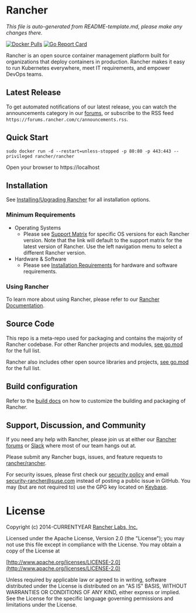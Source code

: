 # Rancher

*This file is auto-generated from README-template.md, please make any changes there.*

[![Docker Pulls](https://img.shields.io/docker/pulls/rancher/rancher.svg)](https://store.docker.com/community/images/rancher/rancher)
[![Go Report Card](https://goreportcard.com/badge/github.com/rancher/rancher)](https://goreportcard.com/report/github.com/rancher/rancher)

Rancher is an open source container management platform built for organizations that deploy containers in production. Rancher makes it easy to run Kubernetes everywhere, meet IT requirements, and empower DevOps teams.

## Latest Release

To get automated notifications of our latest release, you can watch the announcements category in our [forums](http://forums.rancher.com/c/announcements), or subscribe to the RSS feed `https://forums.rancher.com/c/announcements.rss`.

## Quick Start

    sudo docker run -d --restart=unless-stopped -p 80:80 -p 443:443 --privileged rancher/rancher

Open your browser to https://localhost

## Installation

See [Installing/Upgrading Rancher](https://ranchermanager.docs.rancher.com/v2.8/pages-for-subheaders/installation-and-upgrade) for all installation options.

### Minimum Requirements

* Operating Systems
  * Please see [Support Matrix](https://rancher.com/support-matrix/) for specific OS versions for each Rancher version. Note that the link will default to the support matrix for the latest version of Rancher. Use the left navigation menu to select a different Rancher version. 
* Hardware & Software
  * Please see [Installation Requirements](https://ranchermanager.docs.rancher.com/v2.8/pages-for-subheaders/installation-requirements) for hardware and software requirements.

### Using Rancher

To learn more about using Rancher, please refer to our [Rancher Documentation](https://ranchermanager.docs.rancher.com/v2.8).

## Source Code

This repo is a meta-repo used for packaging and contains the majority of Rancher codebase. For other Rancher projects and modules, [see go.mod](https://github.com/rancher/rancher/blob/release/v2.8/go.mod) for the full list.

Rancher also includes other open source libraries and projects, [see go.mod](https://github.com/rancher/rancher/blob/release/v2.8/go.mod) for the full list.

## Build configuration

Refer to the [build docs](docs/build.md) on how to customize the building and packaging of Rancher.

## Support, Discussion, and Community
If you need any help with Rancher, please join us at either our [Rancher forums](http://forums.rancher.com/) or [Slack](https://slack.rancher.io/) where most of our team hangs out at.

Please submit any Rancher bugs, issues, and feature requests to [rancher/rancher](https://github.com/rancher/rancher/issues).

For security issues, please first check our [security policy](https://github.com/rancher/rancher/security) and email security-rancher@suse.com instead of posting a public issue in GitHub.  You may (but are not required to) use the GPG key located on [Keybase](https://keybase.io/rancher).

# License

Copyright (c) 2014-CURRENTYEAR [Rancher Labs, Inc.](http://rancher.com)

Licensed under the Apache License, Version 2.0 (the "License");
you may not use this file except in compliance with the License.
You may obtain a copy of the License at

[http://www.apache.org/licenses/LICENSE-2.0](http://www.apache.org/licenses/LICENSE-2.0)

Unless required by applicable law or agreed to in writing, software
distributed under the License is distributed on an "AS IS" BASIS,
WITHOUT WARRANTIES OR CONDITIONS OF ANY KIND, either express or implied.
See the License for the specific language governing permissions and
limitations under the License.
